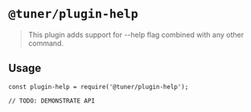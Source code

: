 # `@tuner/plugin-help`

> This plugin adds support for --help flag combined with any other command.

## Usage

```
const plugin-help = require('@tuner/plugin-help');

// TODO: DEMONSTRATE API
```

